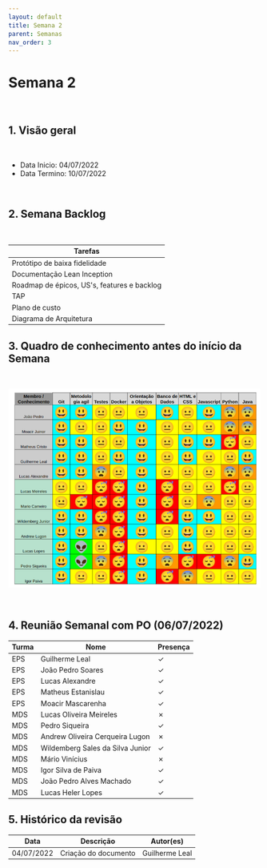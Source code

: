 ```yaml
---
layout: default
title: Semana 2
parent: Semanas
nav_order: 3
---
```


# Semana 2

<br>

## 1. Visão geral

<br>

- Data Inicio: 04/07/2022
- Data Termino: 10/07/2022

<br>

## 2. Semana Backlog

<br>

|Tarefas|
|--------|
|Protótipo de baixa fidelidade|
|Documentação Lean Inception|
|Roadmap de épicos, US's, features e backlog|
|TAP|
|Plano de custo|
|Diagrama de Arquitetura|


## 3. Quadro de conhecimento antes do início da Semana

<br>

![Quadro de conhecimento Semana ](../../assets/images/quadro_conhecimento-0.png)

<br>

## 4. Reunião Semanal com PO (06/07/2022)

|Turma|Nome|Presença|
|--|--|--|
|EPS|Guilherme Leal|&check;|
|EPS|João Pedro Soares|&check;|
|EPS|Lucas Alexandre|&check;|
|EPS|Matheus Estanislau|&check;|
|EPS|Moacir Mascarenha|&check;|
|MDS|Lucas Oliveira Meireles|&cross;|
|MDS|Pedro Siqueira|&check;|
|MDS|Andrew Oliveira Cerqueira Lugon|&cross;|
|MDS|Wildemberg Sales da Silva Junior|&check;|
|MDS|Mário Vinícius|&cross;|
|MDS|Igor Silva de Paiva|&check;|
|MDS|João Pedro Alves Machado|&check;|
|MDS|Lucas Heler Lopes|&check;|

## 5. Histórico da revisão

|**Data**|**Descrição**|**Autor(es)**|
|--------|-------------|-------------|
|04/07/2022|Criação do documento| Guilherme Leal |
